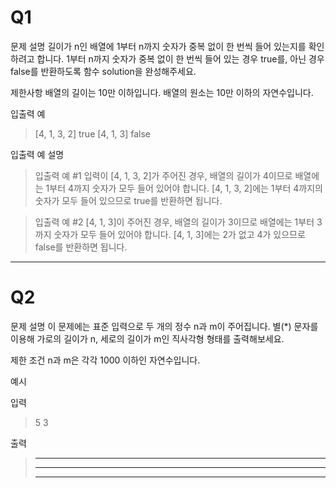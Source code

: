 # Q1

문제 설명
길이가 n인 배열에 1부터 n까지 숫자가 중복 없이 한 번씩 들어 있는지를 확인하려고 합니다.
1부터 n까지 숫자가 중복 없이 한 번씩 들어 있는 경우 true를, 아닌 경우 false를 반환하도록 함수 solution을 완성해주세요.

제한사항
배열의 길이는 10만 이하입니다.
배열의 원소는 10만 이하의 자연수입니다.


입출력 예

>[4, 1, 3, 2]	true
>[4, 1, 3]	false

입출력 예 설명
>입출력 예 #1
>입력이 [4, 1, 3, 2]가 주어진 경우, 배열의 길이가 4이므로 배열에는 1부터 4까지 숫자가 모두 들어 있어야 합니다. [4, 1, 3, 2]에는 1부터 4까지의 숫자가 모두 들어 있으므로 true를 반환하면 됩니다.

>입출력 예 #2
>[4, 1, 3]이 주어진 경우, 배열의 길이가 3이므로 배열에는 1부터 3까지 숫자가 모두 들어 있어야 합니다. [4, 1, 3]에는 2가 없고 4가 있으므로 false를 반환하면 됩니다.

****

# Q2

문제 설명
이 문제에는 표준 입력으로 두 개의 정수 n과 m이 주어집니다.
별(*) 문자를 이용해 가로의 길이가 n, 세로의 길이가 m인 직사각형 형태를 출력해보세요.

제한 조건
n과 m은 각각 1000 이하인 자연수입니다.

예시

입력
>5 3

출력
> *****
> *****
> *****

